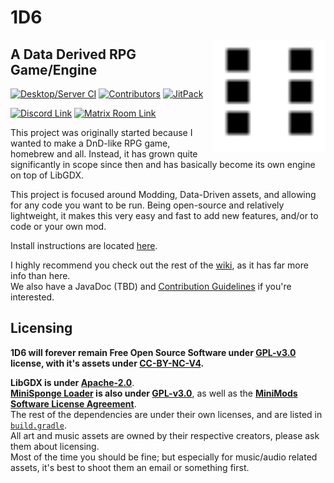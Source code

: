 # 1D6

<img src="https://raw.githubusercontent.com/GirlInPurple/onedsix/master/assets/icon_large.png" alt="1D6 Logo" height="180px" align="right"/>

## A Data Derived RPG Game/Engine

<a href="../../actions"><img alt="Desktop/Server CI" src="https://img.shields.io/github/actions/workflow/status/onedsix/onedsix/gradle.yml?label=Build%20Status"></a>
<a href="/.github/CONTRIBUTING.md"><img alt="Contributors" src="https://img.shields.io/badge/Contributions-Read_Me%21-blue"></a>
<a href="https://jitpack.io/#OneDSix/onedsix/main-SNAPSHOT"><img alt="JitPack" src="https://img.shields.io/jitpack/version/OneDSix/onedsix"></a>

<a href="https://discord.gg/aNjm3b6eYJ"><img alt="Discord Link" src="https://img.shields.io/discord/969376256640569474?logo=discord&label=Discord"></a>
<a href="https://matrix.to/#/!QlLHLtAHIewcitWaxW:matrix.org?via=matrix.org"><img alt="Matrix Room Link" src="https://img.shields.io/matrix/1d6%3Amatrix.org?logo=matrix&label=Matrix"></a>

This project was originally started because I wanted to make a DnD-like RPG game, homebrew and all. Instead, it has grown quite significantly in scope since then and has basically become its own engine on top of LibGDX.

This project is focused around Modding, Data-Driven assets, and allowing for any code you want to be run. Being open-source and relatively lightweight, it makes this very easy and fast to add new features, and/or to code or your own mod.

Install instructions are located [here](../../wiki/For-Users).

I highly recommend you check out the rest of the [wiki](../../wiki), as it has far more info than here.\
We also have a JavaDoc (TBD) and [Contribution Guidelines](.github/CONTRIBUTING.md) if you're interested.

## Licensing

**1D6 will forever remain Free Open Source Software under [GPL-v3.0](https://www.gnu.org/licenses/gpl-3.0.en.html) license, with it's assets under [CC-BY-NC-V4](https://creativecommons.org/licenses/by-nc/4.0/deed.en).**

**LibGDX is under [Apache-2.0](https://www.apache.org/licenses/LICENSE-2.0)**.\
**[MiniSponge Loader](https://github.com/OneDSix/MiniSponge) is also under [GPL-v3.0](https://github.com/OneDSix/MiniSponge/blob/main/LICENSE-GPL)**, as well as the **[MiniMods Software License Agreement](https://github.com/OneDSix/MiniSponge/blob/main/LICENSE)**.\
The rest of the dependencies are under their own licenses, and are listed in [`build.gradle`](/build.gradle).\
All art and music assets are owned by their respective creators, please ask them about licensing.\
Most of the time you should be fine; but especially for music/audio related assets, it's best to shoot them an email or something first.
